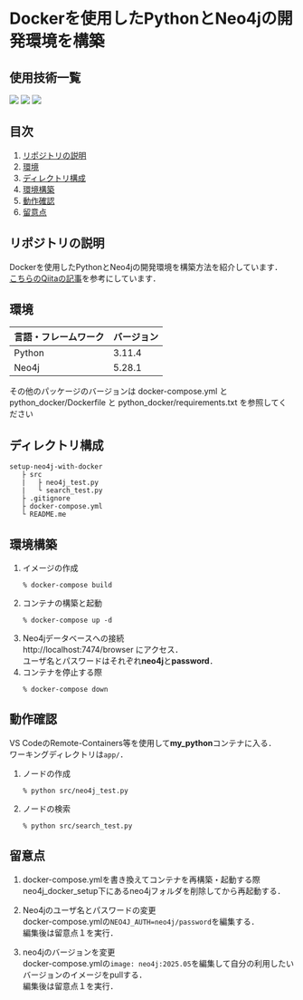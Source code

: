 # Dockerを使用したPythonとNeo4jの開発環境を構築
<div id="top"></div>

## 使用技術一覧

<p style="display: inline">
  <img src="https://img.shields.io/badge/-Python-F2C63C.svg?logo=python&style=for-the-badge">
  <img src="https://img.shields.io/badge/-Docker-1488C6.svg?logo=docker&style=for-the-badge">
  <img src="https://img.shields.io/badge/-Neo4j-FFFFFF.svg?logo=neo4j&style=for-the-badge">
</p>

## 目次

1. [リポジトリの説明](#リポジトリの説明)
2. [環境](#環境)
3. [ディレクトリ構成](#ディレクトリ構成)
4. [環境構築](#環境構築)
5. [動作確認](#動作確認)
5. [留意点](#留意点)


## リポジトリの説明

Dockerを使用したPythonとNeo4jの開発環境を構築方法を紹介しています．  
[こちらのQiitaの記事](https://qiita.com/Ryo412/items/0d82934c401ccd6a5df4)を参考にしています．  


## 環境

| 言語・フレームワーク  | バージョン |
| --------------------- | ---------- |
| Python                | 3.11.4     |
| Neo4j                 | 5.28.1     |

その他のパッケージのバージョンは docker-compose.yml と python_docker/Dockerfile と python_docker/requirements.txt を参照してください


## ディレクトリ構成

    setup-neo4j-with-docker
       ├ src
       |   ├ neo4j_test.py
       |   └ search_test.py
       ├ .gitignore
       ├ docker-compose.yml
       └ README.me


## 環境構築

1. イメージの作成
    ```
    % docker-compose build
    ```
2. コンテナの構築と起動
    ```
    % docker-compose up -d
    ```
3. Neo4jデータベースへの接続  
    http://localhost:7474/browser にアクセス．  
    ユーザ名とパスワードはそれぞれ**neo4j**と**password**．
4. コンテナを停止する際
    ```
    % docker-compose down
    ```


## 動作確認

VS CodeのRemote-Containers等を使用して**my_python**コンテナに入る．  
ワーキングディレクトリは`app/`．
1. ノードの作成
    ```
    % python src/neo4j_test.py
    ```
2. ノードの検索
    ```
    % python src/search_test.py
    ```


## 留意点

1. docker-compose.ymlを書き換えてコンテナを再構築・起動する際  
    neo4j_docker_setup下にあるneo4jフォルダを削除してから再起動する．

2. Neo4jのユーザ名とパスワードの変更  
    docker-compose.ymlの`NEO4J_AUTH=neo4j/password`を編集する．  
    編集後は留意点１を実行．

3. neo4jのバージョンを変更  
    docker-compose.ymlの`image: neo4j:2025.05`を編集して自分の利用したいバージョンのイメージをpullする．  
    編集後は留意点１を実行．

